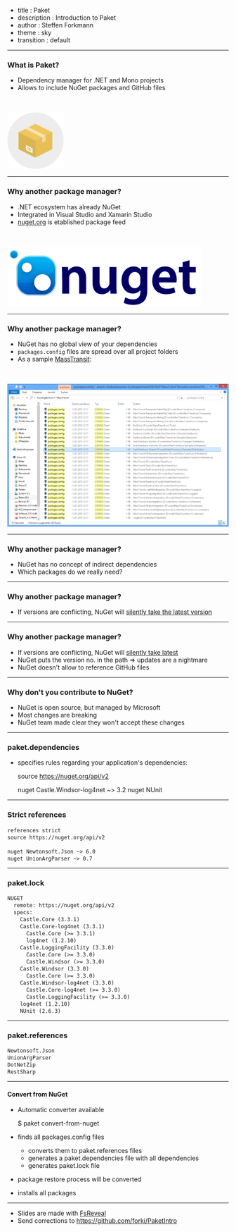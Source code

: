 - title : Paket
- description : Introduction to Paket
- author : Steffen Forkmann
- theme : sky
- transition : default

***

### What is Paket?

- Dependency manager for .NET and Mono projects
- Allows to include NuGet packages and GitHub files

<br /><br />
<img style="border: none" src="images/logo.png" alt="Paket logo" /> 

***

### Why another package manager?

- .NET ecosystem has already NuGet
- Integrated in Visual Studio and Xamarin Studio
- [nuget.org](https://www.nuget.org/) is etablished package feed

<br /><br />
<img style="border: none" src="images/nuget.png" alt="Nuget logo" /> 

--- 

### Why another package manager?

- NuGet has no global view of your dependencies
- `packages.config` files are spread over all project folders
- As a sample [MassTransit](https://github.com/MassTransit/MassTransit):


<br /><br />
<img style="border: none" src="images/MassTransit.png" alt="packages.config everywhere" /> 

--- 

### Why another package manager?

- NuGet has no concept of indirect dependencies
- Which packages do we really need?



--- 

### Why another package manager?

- If versions are conflicting, NuGet will [silently take the latest version](http://fsprojects.github.io/Paket/controlling-nuget-resolution.html)



--- 

### Why another package manager?

- If versions are conflicting, 
    NuGet will [silently take latest](http://fsprojects.github.io/Paket/controlling-nuget-resolution.html)
- NuGet puts the version no. in the path => updates are a nightmare
- NuGet doesn't allow to reference GitHub files


***

### Why don't you contribute to NuGet?

- NuGet is open source, but managed by Microsoft
- Most changes are breaking 
- NuGet team made clear they won't accept these changes 

***

### paket.dependencies

- specifies rules regarding your application's dependencies:



   source https://nuget.org/api/v2
   
   nuget Castle.Windsor-log4net ~> 3.2
   nuget NUnit
    
---

### Strict references

    references strict
    source https://nuget.org/api/v2
    
    nuget Newtonsoft.Json ~> 6.0
    nuget UnionArgParser ~> 0.7

***

### paket.lock

    NUGET
      remote: https://nuget.org/api/v2
      specs:
        Castle.Core (3.3.1)
        Castle.Core-log4net (3.3.1)
          Castle.Core (>= 3.3.1)
          log4net (1.2.10)
        Castle.LoggingFacility (3.3.0)
          Castle.Core (>= 3.3.0)
          Castle.Windsor (>= 3.3.0)
        Castle.Windsor (3.3.0)
          Castle.Core (>= 3.3.0)
        Castle.Windsor-log4net (3.3.0)
          Castle.Core-log4net (>= 3.3.0)
          Castle.LoggingFacility (>= 3.3.0)
        log4net (1.2.10)
        NUnit (2.6.3)

***

### paket.references

    Newtonsoft.Json
    UnionArgParser
    DotNetZip
    RestSharp


***

#### Convert from NuGet

- Automatic converter available

    $ paket convert-from-nuget

- finds all packages.config files
  - converts them to paket.references files
  - generates a paket.dependencies file with all dependencies
  - generates paket.lock file
- package restore process will be converted
- installs all packages

***

- Slides are made with [FsReveal](http://fsprojects.github.io/FsReveal/)
- Send corrections to https://github.com/forki/PaketIntro